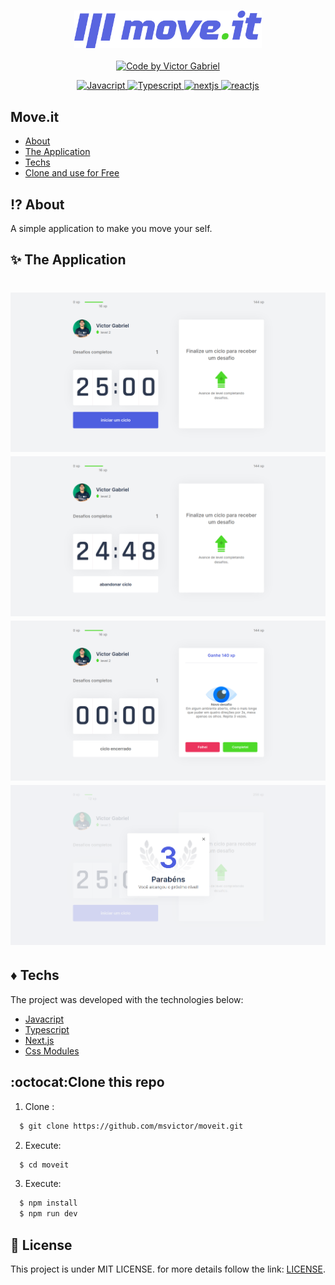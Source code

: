 
<h3 align="center">
    <img alt="Logo" title="#logo" width="300px" src="./github/logo-full.svg" >
</h3>

<p align="center">
   <a href="https://github.com/msvictor">
    <img alt="Code by Victor Gabriel" src="https://img.shields.io/badge/code%20by-Victor Gabriel-%23E02041">
  </a>
</p>

<p align="center">
  <a href="https://developer.mozilla.org/pt-BR/docs/Web/JavaScript">
    <img alt="Javacript" src="https://img.shields.io/badge/Javacript-%23D1CB36">
  </a>
  <a href="https://www.typescriptlang.org/">
    <img alt="Typescript" src="https://img.shields.io/badge/Typescript-%23007acc">
  </a>
  <a href="https://nextjs.org/">
    <img alt="nextjs" src="https://img.shields.io/badge/Next.js-%231A2B34">
  </a>
  <a href="https://pt-br.reactjs.org/">
    <img alt="reactjs" src="https://img.shields.io/badge/ReactJs-%234B32C3">
  </a>
</p>

## Move.it

- [About](#about)
- [The Application](#application)
- [Techs](#techs)
- [Clone and use for Free](#clone)

<a id="about"></a>

## :interrobang: About

A simple application to make you move your self.

<a id="application"></a>

## :sparkles: The Application

<h1 align="center">
    <img alt="home" src="./github/home.png"  >
    <img alt="cycle_started" src="./github/cycle_started.png" >
    <img alt="challenge" src="./github/challenge.png" >
    <img alt="level_up" src="./github/level_up.png" >
</h1>

<a id="techs"></a>

## :diamonds: Techs

The project was developed with the technologies below:

- [Javacript](https://developer.mozilla.org/pt-BR/docs/Web/JavaScript)
- [Typescript](https://www.typescriptlang.org/)
- [Next.js](https://nextjs.org/)
- [Css Modules](https://github.com/css-modules/css-modules)

<a id="clone"></a>

## :octocat:Clone this repo

1. Clone :

```sh
  $ git clone https://github.com/msvictor/moveit.git
```

2. Execute:

```sh
  $ cd moveit
```

3. Execute:

```sh
  $ npm install
  $ npm run dev
```

## :memo: License

This project is under MIT LICENSE. for more details follow the link: [LICENSE](LICENSE).
